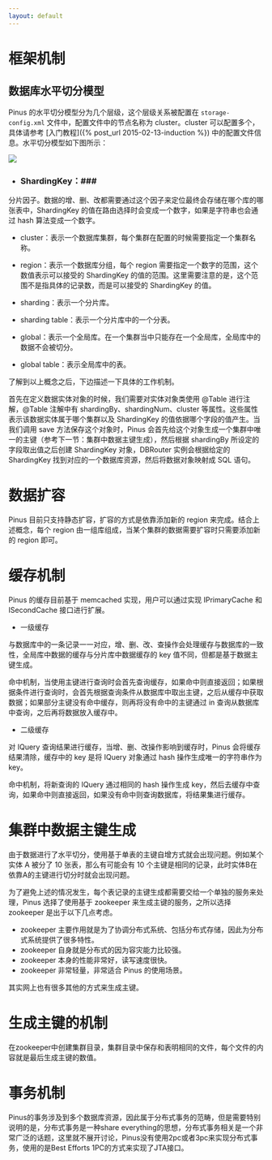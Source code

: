 ```yaml
---
layout: default
---
```


# 框架机制

## 数据库水平切分模型

Pinus 的水平切分模型分为几个层级，这个层级关系被配置在 `storage-config.xml` 文件中，配置文件中的节点名称为 cluster。cluster 可以配置多个，具体请参考 [入门教程]({% post_url 2015-02-13-induction %}) 中的配置文件信息。水平切分模型如下图所示：

![]({{site.baseurl}}/img/sharding_arch.png)

* ### ShardingKey：###
分片因子。数据的增、删、改都需要通过这个因子来定位最终会存储在哪个库的哪张表中，ShardingKey 的值在路由选择时会变成一个数字，如果是字符串也会通过 hash 算法变成一个数字。

* cluster：表示一个数据库集群，每个集群在配置的时候需要指定一个集群名称。

* region：表示一个数据库分组，每个 region 需要指定一个数字的范围，这个数值表示可以接受的 ShardingKey 的值的范围。这里需要注意的是，这个范围不是指具体的记录数，而是可以接受的 ShardingKey 的值。

* sharding：表示一个分片库。

* sharding table：表示一个分片库中的一个分表。

* global：表示一个全局库。在一个集群当中只能存在一个全局库，全局库中的数据不会被切分。

* global table：表示全局库中的表。

了解到以上概念之后，下边描述一下具体的工作机制。

首先在定义数据实体对象的时候，我们需要对实体对象类使用 @Table 进行注解，@Table 注解中有 shardingBy、shardingNum、cluster 等属性。这些属性表示该数据实体属于哪个集群以及 ShardingKey 的值依据哪个字段的值产生。当我们调用 save 方法保存这个对象时，Pinus 会首先给这个对象生成一个集群中唯一的主键（参考下一节：集群中数据主键生成），然后根据 shardingBy 所设定的字段取出值之后创建 ShardingKey 对象，DBRouter 实例会根据给定的 ShardingKey 找到对应的一个数据库资源，然后将数据对象映射成 SQL 语句。

# 数据扩容

Pinus 目前只支持静态扩容，扩容的方式是依靠添加新的 region 来完成。结合上述概念，每个 region 由一组库组成，当某个集群的数据需要扩容时只需要添加新的 region 即可。

# 缓存机制

Pinus 的缓存目前基于 memcached 实现，用户可以通过实现 IPrimaryCache 和 ISecondCache 接口进行扩展。

* 一级缓存

与数据库中的一条记录一一对应，增、删、改、查操作会处理缓存与数据库的一致性，全局库中数据的缓存与分片库中数据缓存的 key 值不同，但都是基于数据主键生成。

命中机制，当使用主键进行查询时会首先查询缓存，如果命中则直接返回；如果根据条件进行查询时，会首先根据查询条件从数据库中取出主键，之后从缓存中获取数据；如果部分主键没有命中缓存，则再将没有命中的主键通过 in 查询从数据库中查询，之后再将数据放入缓存中。

* 二级缓存

对 IQuery 查询结果进行缓存，当增、删、改操作影响到缓存时，Pinus 会将缓存结果清除，缓存中的 key 是将 IQuery 对象通过 hash 操作生成唯一的字符串作为 key。

命中机制，将新查询的 IQuery 通过相同的 hash 操作生成 key，然后去缓存中查询，如果命中则直接返回，如果没有命中则查询数据库，将结果集进行缓存。

# 集群中数据主键生成

由于数据进行了水平切分，使用基于单表的主键自增方式就会出现问题。例如某个实体 A 被分了 10 张表，那么有可能会有 10 个主键是相同的记录，此时实体B在依靠A的主键进行切分时就会出现问题。

为了避免上述的情况发生，每个表记录的主键生成都需要交给一个单独的服务来处理，Pinus 选择了使用基于 zookeeper 来生成主键的服务，之所以选择 zookeeper 是出于以下几点考虑。

* zookeeper 主要作用就是为了协调分布式系统、包括分布式存储，因此为分布式系统提供了很多特性。
* zookeeper 自身就是分布式的因为容灾能力比较强。
* zookeeper 本身的性能非常好，读写速度很快。
* zookeeper 非常轻量，非常适合 Pinus 的使用场景。

其实网上也有很多其他的方式来生成主键。

# 生成主键的机制
在zookeeper中创建集群目录，集群目录中保存和表明相同的文件，每个文件的内容就是最后生成主键的数值。

# 事务机制

Pinus的事务涉及到多个数据库资源，因此属于分布式事务的范畴，但是需要特别说明的是，分布式事务是一种share everything的思想，分布式事务相关是一个非常广泛的话题，这里就不展开讨论，Pinus没有使用2pc或者3pc来实现分布式事务，使用的是Best Efforts 1PC的方式来实现了JTA接口。
